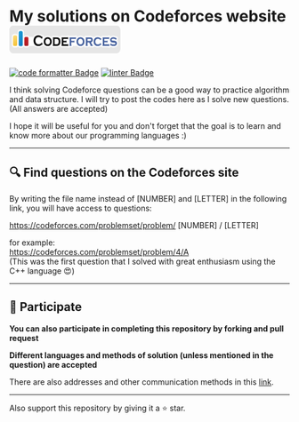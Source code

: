 # My solutions on Codeforces website <a href="https://codeforces.com/" target="_blank" rel="noopener noreferrer"><img src="CodeForces_logo.png" alt="CodeForces_logo" width="200" height="50"></a>

[![code formatter Badge](https://img.shields.io/badge/Code%20Style-autopep8-blue?logo=python&logoColor=white)](https://github.com/microsoft/vscode-autopep8)
[![linter Badge](https://img.shields.io/badge/Linter-flake8-yellow?logo=python&logoColor=white)](https://github.com/microsoft/vscode-flake8)


I think solving Codeforce questions can be a good way to practice algorithm and data structure. I will try to post the codes here as I solve new questions. (All answers are accepted)

I hope it will be useful for you and don't forget that the goal is to learn and know more about our programming languages :)

***

## :mag: Find questions on the Codeforces site
By writing the file name instead of [NUMBER] and [LETTER] in the following link, you will have access to questions:

https://codeforces.com/problemset/problem/ [NUMBER] / [LETTER]

for example:
<br>
https://codeforces.com/problemset/problem/4/A
<br>
(This was the first question that I solved with great enthusiasm using the C++ language 😍)

***

## :handshake: Participate
**You can also participate in completing this repository by forking and pull request**

**Different languages and methods of solution (unless mentioned in the question) are accepted**

There are also addresses and other communication methods in this [link](https://github.com/AliBinary).

***

Also support this repository by giving it a ⭐ star.
